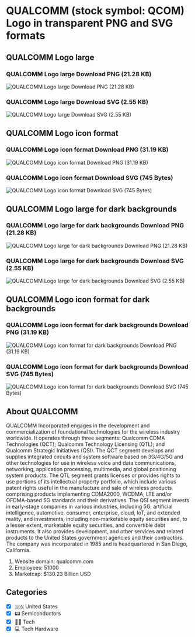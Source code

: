 # QUALCOMM (stock symbol: QCOM) Logo in transparent PNG and SVG formats

## QUALCOMM Logo large

### QUALCOMM Logo large Download PNG (21.28 KB)

![QUALCOMM Logo large Download PNG (21.28 KB)](/img/orig/QCOM_BIG-5dbc0ce6.png)

### QUALCOMM Logo large Download SVG (2.55 KB)

![QUALCOMM Logo large Download SVG (2.55 KB)](/img/orig/QCOM_BIG-810e8803.svg)

## QUALCOMM Logo icon format

### QUALCOMM Logo icon format Download PNG (31.19 KB)

![QUALCOMM Logo icon format Download PNG (31.19 KB)](/img/orig/QCOM-515e1eda.png)

### QUALCOMM Logo icon format Download SVG (745 Bytes)

![QUALCOMM Logo icon format Download SVG (745 Bytes)](/img/orig/QCOM-e76e60ab.svg)

## QUALCOMM Logo large for dark backgrounds

### QUALCOMM Logo large for dark backgrounds Download PNG (21.28 KB)

![QUALCOMM Logo large for dark backgrounds Download PNG (21.28 KB)](/img/orig/QCOM_BIG.D-61975dc8.png)

### QUALCOMM Logo large for dark backgrounds Download SVG (2.55 KB)

![QUALCOMM Logo large for dark backgrounds Download SVG (2.55 KB)](/img/orig/QCOM_BIG.D-b59c476c.svg)

## QUALCOMM Logo icon format for dark backgrounds

### QUALCOMM Logo icon format for dark backgrounds Download PNG (31.19 KB)

![QUALCOMM Logo icon format for dark backgrounds Download PNG (31.19 KB)](/img/orig/QCOM.D-8e13ab6e.png)

### QUALCOMM Logo icon format for dark backgrounds Download SVG (745 Bytes)

![QUALCOMM Logo icon format for dark backgrounds Download SVG (745 Bytes)](/img/orig/QCOM.D-b6194fdf.svg)

## About QUALCOMM

QUALCOMM Incorporated engages in the development and commercialization of foundational technologies for the wireless industry worldwide. It operates through three segments: Qualcomm CDMA Technologies (QCT); Qualcomm Technology Licensing (QTL); and Qualcomm Strategic Initiatives (QSI). The QCT segment develops and supplies integrated circuits and system software based on 3G/4G/5G and other technologies for use in wireless voice and data communications, networking, application processing, multimedia, and global positioning system products. The QTL segment grants licenses or provides rights to use portions of its intellectual property portfolio, which include various patent rights useful in the manufacture and sale of wireless products comprising products implementing CDMA2000, WCDMA, LTE and/or OFDMA-based 5G standards and their derivatives. The QSI segment invests in early-stage companies in various industries, including 5G, artificial intelligence, automotive, consumer, enterprise, cloud, IoT, and extended reality, and investments, including non-marketable equity securities and, to a lesser extent, marketable equity securities, and convertible debt instruments. It also provides development, and other services and related products to the United States government agencies and their contractors. The company was incorporated in 1985 and is headquartered in San Diego, California.

1. Website domain: qualcomm.com
2. Employees: 51000
3. Marketcap: $130.23 Billion USD


## Categories
- [x] 🇺🇸 United States
- [x] 📟 Semiconductors
- [x] 👩‍💻 Tech
- [x] 💻 Tech Hardware
